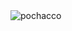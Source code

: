 <img src="https://i.pinimg.com/564x/ba/6c/c0/ba6cc03309db23772bc1a87c372b733a.jpg" alt="pochacco">

